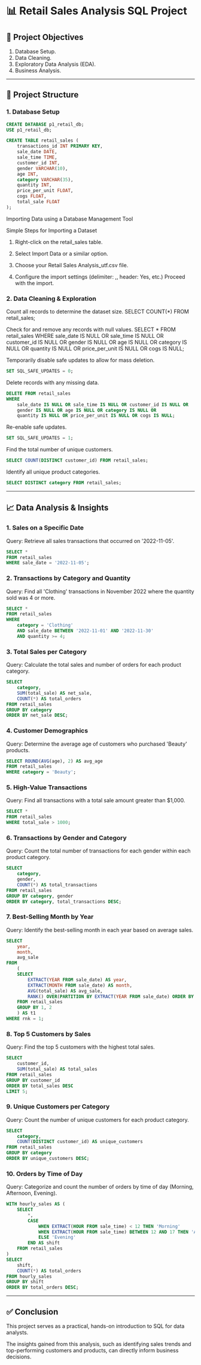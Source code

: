# 📊 Retail Sales Analysis SQL Project

## 🎯 Project Objectives

1. Database Setup.
2. Data Cleaning.
3. Exploratory Data Analysis (EDA).
4. Business Analysis.

---------------------------------------------------------------------------------------------------

## 📂 Project Structure

### 1. Database Setup
```sql
CREATE DATABASE p1_retail_db;
USE p1_retail_db;

CREATE TABLE retail_sales (
    transactions_id INT PRIMARY KEY,
    sale_date DATE,
    sale_time TIME,
    customer_id INT,
    gender VARCHAR(10),
    age INT,
    category VARCHAR(35),
    quantity INT,
    price_per_unit FLOAT,
    cogs FLOAT,
    total_sale FLOAT
);
```
Importing Data using a Database Management Tool

Simple Steps for Importing a Dataset

   1) Right-click on the retail_sales table.

   2) Select Import Data or a similar option.

   3) Choose your Retail Sales Analysis_utf.csv file.

   4) Configure the import settings (delimiter: ,, header: Yes, etc.) Proceed with the import.

### 2. Data Cleaning & Exploration

Count all records to determine the dataset size.
SELECT COUNT(*) FROM retail_sales;

Check for and remove any records with null values.
SELECT * FROM retail_sales
WHERE
    sale_date IS NULL OR sale_time IS NULL OR customer_id IS NULL OR
    gender IS NULL OR age IS NULL OR category IS NULL OR
    quantity IS NULL OR price_per_unit IS NULL OR cogs IS NULL;

Temporarily disable safe updates to allow for mass deletion.
```sql
SET SQL_SAFE_UPDATES = 0;
```
Delete records with any missing data.
```sql
DELETE FROM retail_sales
WHERE
    sale_date IS NULL OR sale_time IS NULL OR customer_id IS NULL OR
    gender IS NULL OR age IS NULL OR category IS NULL OR
    quantity IS NULL OR price_per_unit IS NULL OR cogs IS NULL;
```
Re-enable safe updates.
```sql
SET SQL_SAFE_UPDATES = 1;
```
Find the total number of unique customers.
```sql
SELECT COUNT(DISTINCT customer_id) FROM retail_sales;
```
Identify all unique product categories.
```sql
SELECT DISTINCT category FROM retail_sales;
```
---------------------------------------------------------------------------------------------------

## 📈 Data Analysis & Insights

### 1. Sales on a Specific Date
Query: Retrieve all sales transactions that occurred on '2022-11-05'.
```sql
SELECT *
FROM retail_sales
WHERE sale_date = '2022-11-05';
```
### 2. Transactions by Category and Quantity
Query: Find all 'Clothing' transactions in November 2022 where the quantity sold was 4 or more.
```sql
SELECT *
FROM retail_sales
WHERE
    category = 'Clothing'
    AND sale_date BETWEEN '2022-11-01' AND '2022-11-30'
    AND quantity >= 4;
```
### 3. Total Sales per Category
Query: Calculate the total sales and number of orders for each product category.
```sql
SELECT
    category,
    SUM(total_sale) AS net_sale,
    COUNT(*) AS total_orders
FROM retail_sales
GROUP BY category
ORDER BY net_sale DESC;
```

### 4. Customer Demographics
Query: Determine the average age of customers who purchased 'Beauty' products.
```sql
SELECT ROUND(AVG(age), 2) AS avg_age
FROM retail_sales
WHERE category = 'Beauty';
```
### 5. High-Value Transactions
Query: Find all transactions with a total sale amount greater than $1,000.
```sql
SELECT *
FROM retail_sales
WHERE total_sale > 1000;
```
### 6. Transactions by Gender and Category
Query: Count the total number of transactions for each gender within each product category.
```sql
SELECT
    category,
    gender,
    COUNT(*) AS total_transactions
FROM retail_sales
GROUP BY category, gender
ORDER BY category, total_transactions DESC;
```
### 7. Best-Selling Month by Year
Query: Identify the best-selling month in each year based on average sales.
```sql
SELECT
    year,
    month,
    avg_sale
FROM
    (
    SELECT
        EXTRACT(YEAR FROM sale_date) AS year,
        EXTRACT(MONTH FROM sale_date) AS month,
        AVG(total_sale) AS avg_sale,
        RANK() OVER(PARTITION BY EXTRACT(YEAR FROM sale_date) ORDER BY AVG(total_sale) DESC) AS rnk
    FROM retail_sales
    GROUP BY 1, 2
    ) AS t1
WHERE rnk = 1;
```
### 8. Top 5 Customers by Sales
Query: Find the top 5 customers with the highest total sales.
```sql
SELECT
    customer_id,
    SUM(total_sale) AS total_sales
FROM retail_sales
GROUP BY customer_id
ORDER BY total_sales DESC
LIMIT 5;
```
### 9. Unique Customers per Category
Query: Count the number of unique customers for each product category.
```sql
SELECT
    category,
    COUNT(DISTINCT customer_id) AS unique_customers
FROM retail_sales
GROUP BY category
ORDER BY unique_customers DESC;
```
### 10. Orders by Time of Day
Query: Categorize and count the number of orders by time of day (Morning, Afternoon, Evening).
```sql
WITH hourly_sales AS (
    SELECT
        *,
        CASE
            WHEN EXTRACT(HOUR FROM sale_time) < 12 THEN 'Morning'
            WHEN EXTRACT(HOUR FROM sale_time) BETWEEN 12 AND 17 THEN 'Afternoon'
            ELSE 'Evening'
        END AS shift
    FROM retail_sales
)
SELECT
    shift,
    COUNT(*) AS total_orders
FROM hourly_sales
GROUP BY shift
ORDER BY total_orders DESC;
```
---------------------------------------------------------------------------------------------------

## ✅ Conclusion
This project serves as a practical, hands-on introduction to SQL for data analysts.

The insights gained from this analysis, such as identifying sales trends and top-performing customers and products, can directly inform business decisions.
